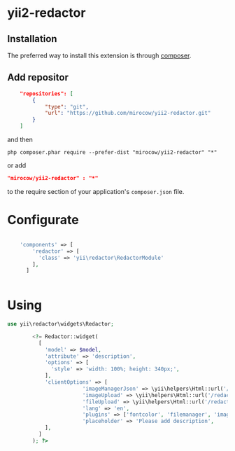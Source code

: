 yii2-redactor
=============

Installation
------------
The preferred way to install this extension is through [composer](http://getcomposer.org/download/).

Add repositor
----------

```json
    "repositories": [
        {
            "type": "git",
            "url": "https://github.com/mirocow/yii2-redactor.git"
        }
    ]
```

and then

```
php composer.phar require --prefer-dist "mirocow/yii2-redactor" "*"
```

or add

```json
"mirocow/yii2-redactor" : "*"
```

to the require section of your application's `composer.json` file.

Configurate
=====

```php

	'components' => [
        'redactor' => [
          'class' => 'yii\redactor\RedactorModule'
        ],
      ] 
        
```

Using
=====

```php
use yii\redactor\widgets\Redactor;

        <?= Redactor::widget(
          [
            'model' => $model,
            'attribute' => 'description',
            'options' => [
              'style' => 'width: 100%; height: 340px;',
            ],
            'clientOptions' => [
				        'imageManagerJson' => \yii\helpers\Html::url('/redactor/upload/imagejson'),
				        'imageUpload' => \yii\helpers\Html::url('/redactor/upload/image'),
				        'fileUpload' => \yii\helpers\Html::url('/redactor/upload/file'),
				        'lang' => 'en',
				        'plugins' => ['fontcolor', 'filemanager', 'imagemanager', 'table', 'undoredo'],
                		'placeholder' => 'Please add description',
            ],
          ]
        ); ?>	
```
